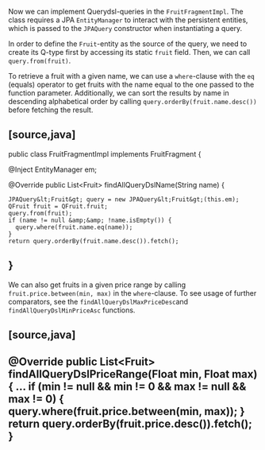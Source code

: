 

Now we can implement Querydsl-queries in the `FruitFragmentImpl`. The class requires a JPA `EntityManager` to interact with the persistent entities, which is passed to the `JPAQuery` constructor when instantiating a query.

In order to define the `Fruit`-entity as the source of the query, we need to create its Q-type first by accessing its static `fruit` field. Then, we can call `query.from(fruit)`.

To retrieve a fruit with a given name, we can use a `where`-clause with the `eq` (equals) operator to get fruits with the name equal to the one passed to the function parameter. Additionally, we can sort the results by name in descending alphabetical order by calling `query.orderBy(fruit.name.desc())` before fetching the result.

[source,java]
--
public class FruitFragmentImpl implements FruitFragment {

  @Inject
  EntityManager em;

  @Override
  public List&lt;Fruit&gt; findAllQueryDslName(String name) {

    JPAQuery&lt;Fruit&gt; query = new JPAQuery&lt;Fruit&gt;(this.em);
    QFruit fruit = QFruit.fruit;
    query.from(fruit);
    if (name != null &amp;&amp; !name.isEmpty()) {
      query.where(fruit.name.eq(name));
    }
    return query.orderBy(fruit.name.desc()).fetch();
  }
--
We can also get fruits in a given price range by calling `fruit.price.between(min, max)` in the `where`-clause. To see usage of further comparators, see the `findAllQueryDslMaxPriceDesc`and `findAllQueryDslMinPriceAsc` functions.

[source,java]
--
  @Override
  public List&lt;Fruit&gt; findAllQueryDslPriceRange(Float min, Float max) {
  ...
    if (min != null &amp;&amp; min != 0 &amp;&amp; max != null &amp;&amp; max != 0) {
      query.where(fruit.price.between(min, max));
    }
    return query.orderBy(fruit.price.desc()).fetch();
  }
--




